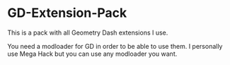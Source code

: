 # GD-Extension-Pack
This is a pack with all Geometry Dash extensions I use.

You need a modloader for GD in order to be able to use them. I personally use Mega Hack but you can use any modloader you want.
